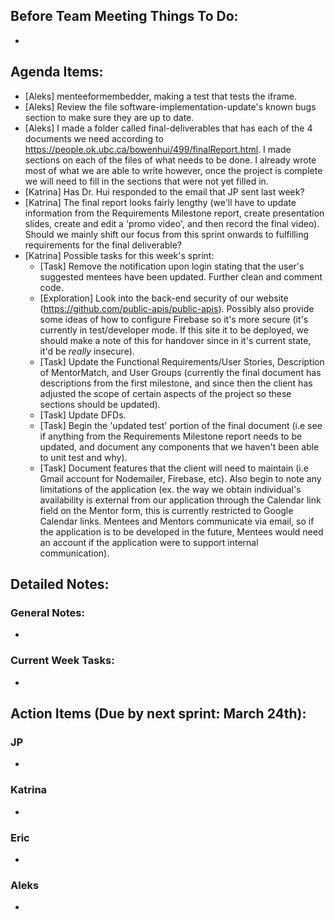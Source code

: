 ## Before Team Meeting Things To Do:
- 

## Agenda Items:
- [Aleks] menteeformembedder, making a test that tests the iframe.
- [Aleks] Review the file software-implementation-update's known bugs section to make sure they are up to date.
- [Aleks] I made a folder called final-deliverables that has each of the 4 documents we need according to <https://people.ok.ubc.ca/bowenhui/499/finalReport.html>. I made sections on each of the files of what needs to be done. I already wrote most of what we are able to write however, once the project is complete we will need to fill in the sections that were not yet filled in.
- [Katrina] Has Dr. Hui responded to the email that JP sent last week?
- [Katrina] The final report looks fairly lengthy (we'll have to update information from the Requirements Milestone report, create presentation slides, create and edit a 'promo video', and then record the final video). Should we mainly shift our focus from this sprint onwards to fulfilling requirements for the final deliverable? 
- [Katrina] Possible tasks for this week's sprint:
  - [Task] Remove the notification upon login stating that the user's suggested mentees have been updated. Further clean and comment code.
  - [Exploration] Look into the back-end security of our website (https://github.com/public-apis/public-apis). Possibly also provide some ideas of how to configure Firebase so it's more secure (it's currently in test/developer mode. If this site it to be deployed, we should make a note of this for handover since in it's current state, it'd be *really* insecure). 
  - [Task] Update the Functional Requirements/User Stories, Description of MentorMatch, and User Groups (currently the final document has descriptions from the first milestone, and since then the client has adjusted the scope of certain aspects of the project so these sections should be updated). 
  - [Task] Update DFDs.
  - [Task] Begin the 'updated test' portion of the final document (i.e see if anything from the Requirements Milestone report needs to be updated, and document any components that we haven't been able to unit test and why).
  - [Task] Document features that the client will need to maintain (i.e Gmail account for Nodemailer, Firebase, etc). Also begin to note any limitations of the application (ex. the way we obtain individual's availability is external from our application through the Calendar link field on the Mentor form, this is currently restricted to Google Calendar links. Mentees and Mentors communicate via email, so if the application is to be developed in the future, Mentees would need an account if the application were to support internal communication).


## Detailed Notes:
### General Notes:
- 

### Current Week Tasks:
- 

## Action Items (Due by next sprint: March 24th):
### JP
- 

### Katrina
- 

### Eric
- 

### Aleks
- 







